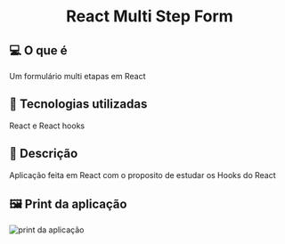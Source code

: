 <h1 align="center">
  React Multi Step Form
</h1>


## 💻 O que é
  Um formulário multi etapas em React
   

## 🔧 Tecnologias utilizadas
  React e React hooks
   

## 🔖 Descrição
  Aplicação feita em React com o proposito de estudar os Hooks do React
 
  ## 🖼️ Print da aplicação
  
  ![print da aplicação](https://github.com/UT0P1C/DigiDex/blob/master/print.png)
 
